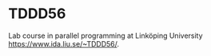 # TDDD56
Lab course in parallel programming at Linköping University https://www.ida.liu.se/~TDDD56/.
